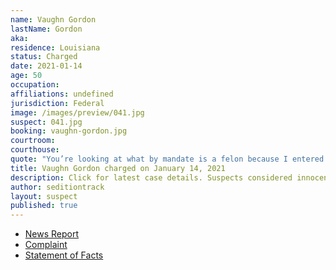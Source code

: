 ```yaml
---
name: Vaughn Gordon
lastName: Gordon
aka:
residence: Louisiana
status: Charged
date: 2021-01-14
age: 50
occupation:
affiliations: undefined
jurisdiction: Federal
image: /images/preview/041.jpg
suspect: 041.jpg
booking: vaughn-gordon.jpg
courtroom:
courthouse:
quote: "You’re looking at what by mandate is a felon because I entered into the Capitol during the riot"
title: Vaughn Gordon charged on January 14, 2021
description: Click for latest case details. Suspects considered innocent until proven guilty.
author: seditiontrack
layout: suspect
published: true
---
```

- [News Report](https://www.theadvocate.com/acadiana/news/article_489d5514-56b3-11eb-bbbb-2b9a6a6e6984.html)
- [Complaint](https://www.justice.gov/opa/page/file/1354986/download)
- [Statement of Facts](https://www.justice.gov/opa/page/file/1354991/download)

